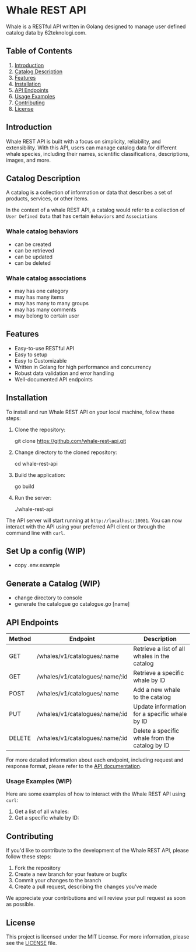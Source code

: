# Whale REST API

Whale is a RESTful API written in Golang designed to manage user defined catalog data by 62teknologi.com.

## Table of Contents

1. [Introduction](#introduction)
2. [Catalog Description](#catalog-description)
3. [Features](#features)
4. [Installation](#installation)
5. [API Endpoints](#api-endpoints)
6. [Usage Examples](#usage-examples)
7. [Contributing](#contributing)
8. [License](#license)

## Introduction

Whale REST API is built with a focus on simplicity, reliability, and extensibility. With this API, users can manage catalog data for different whale species, including their names, scientific classifications, descriptions, images, and more.

## Catalog Description

A catalog is a collection of information or data that describes a set of products, services, or other items.

In the context of a whale REST API, a catalog would refer to a collection of `User Defined Data` that has certain `Behaviors` and `Associations`

###  Whale catalog behaviors
- can be created
- can be retrieved
- can be updated
- can be deleted

### Whale catalog associations
- may has one category
- may has many items
- may has many to many groups
- may has many comments
- may belong to certain user 

## Features

- Easy-to-use RESTful API
- Easy to setup
- Easy to Customizable
- Written in Golang for high performance and concurrency 
- Robust data validation and error handling
- Well-documented API endpoints

## Installation

To install and run Whale REST API on your local machine, follow these steps:

1. Clone the repository:

    git clone https://github.com/whale-rest-api.git

1. Change directory to the cloned repository:

    cd whale-rest-api

1. Build the application:

    go build

1. Run the server:

    ./whale-rest-api

The API server will start running at `http://localhost:10081`. You can now interact with the API using your preferred API client or through the command line with `curl`.


## Set Up a config (WIP)
- copy .env.example

## Generate a Catalog (WIP)
- change directory to console
- generate the catalogue
  go catalogue.go [name]

## API Endpoints

| Method | Endpoint | Description |
| - | -| - |
| GET | /whales/v1/catalogues/:name | Retrieve a list of all whales in the catalog |
| GET | /whales/v1/catalogues/:name/:id | Retrieve a specific whale by ID |
| POST | /whales/v1/catalogues/:name | Add a new whale to the catalog |
| PUT | /whales/v1/catalogues/:name/:id | Update information for a specific whale by ID |
| DELETE | /whales/v1/catalogues/:name/:id | Delete a specific whale from the catalog by ID |

For more detailed information about each endpoint, including request and response format, please refer to the [API documentation](./API_DOCUMENTATION.md).

### Usage Examples  (WIP)

Here are some examples of how to interact with the Whale REST API using `curl`:

1. Get a list of all whales:
2. Get a specific whale by ID:


## Contributing

If you'd like to contribute to the development of the Whale REST API, please follow these steps:

1. Fork the repository
2. Create a new branch for your feature or bugfix
3. Commit your changes to the branch
4. Create a pull request, describing the changes you've made

We appreciate your contributions and will review your pull request as soon as possible.

## License

This project is licensed under the MIT License. For more information, please see the [LICENSE](./LICENSE) file.